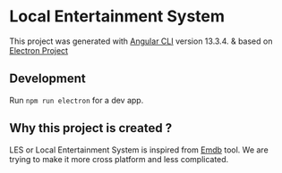 # Local Entertainment System

This project was generated with [Angular CLI](https://github.com/angular/angular-cli) version 13.3.4. & based on [Electron Project](https://github.com/custom-templates/angular-electron-project-v2)

## Development

Run `npm run electron` for a dev app.

## Why this project is created ?

LES or Local Entertainment System is inspired from [Emdb](https://www.emdb.eu/) tool. We are trying to make it more cross platform and less complicated.

